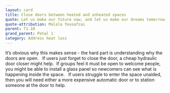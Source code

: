 ```yaml
---
layout: card
title: Close doors between heated and unheated spaces
quote: Let us make our future now, and let us make our dreams tomorrow's reality.
quote-attribution: Malala Yousafzai
parent: T1.10
grand_parent: Petal 1
category: Address heat loss
---
```


It’s obvious why this makes sense - the hard part is understanding why the doors are open.   If users just forget to close the door, a cheap hydraulic door closer might help.  If groups feel it must be open to welcome people, you might be able to install a glass panel so newcomers can see what is happening inside the space.   If users struggle to enter the space unaided, then you will need either a more expensive automatic door or to station someone at the door to help. 


